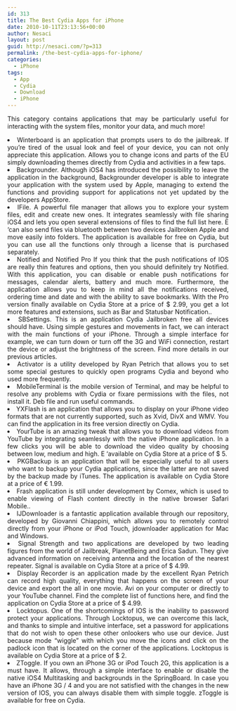 ```yaml
---
id: 313
title: The Best Cydia Apps for iPhone
date: 2010-10-11T23:13:56+00:00
author: Nesaci
layout: post
guid: http://nesaci.com/?p=313
permalink: /the-best-cydia-apps-for-iphone/
categories:
  - iPhone
tags:
  - App
  - Cydia
  - Download
  - iPhone
---
```

<p style="text-align: justify;">
  This category contains applications that may be particularly useful for interacting with the system files, monitor your data, and much more!
</p>

<li style="text-align: justify;">
  Winterboard is an application that prompts users to do the jailbreak. If you&#8217;re tired of the usual look and feel of your device, you can not only appreciate this application. Allows you to change icons and parts of the EU simply downloading themes directly from Cydia and activities in a few taps.
</li>
<li style="text-align: justify;">
  Backgrounder. Although iOS4 has introduced the possibility to leave the application in the background, Backgrounder developer is able to integrate your application with the system used by Apple, managing to extend the functions and providing support for applications not yet updated by the developers AppStore.
</li>
<li style="text-align: justify;">
  IFile. A powerful file manager that allows you to explore your system files, edit and create new ones. It integrates seamlessly with file sharing iOS4 and lets you open several extensions of files to find the full list here. E &#8216;can also send files via bluetooth between two devices Jailbroken Apple and move easily into folders. The application is available for free on Cydia, but you can use all the functions only through a license that is purchased separately.
</li>
<li style="text-align: justify;">
  Notified and Notified Pro If you think that the push notifications of IOS are really thin features and options, then you should definitely try Notified. With this application, you can disable or enable push notifications for messages, calendar alerts, battery and much more. Furthermore, the application allows you to keep in mind all the notifications received, ordering time and date and with the ability to save bookmarks. With the Pro version finally available on Cydia Store at a price of $ 2.99, you get a lot more features and extensions, such as Bar and Statusbar Notification..
</li>
<li style="text-align: justify;">
  SBSettings. This is an application Cydia Jailbroken free all devices should have. Using simple gestures and movements in fact, we can interact with the main functions of your iPhone. Through a simple interface for example, we can turn down or turn off the 3G and WiFi connection, restart the device or adjust the brightness of the screen. Find more details in our previous articles.
</li>
<li style="text-align: justify;">
  Activator is a utility developed by Ryan Petrich that allows you to set some special gestures to quickly open programs Cydia and beyond who used more frequently.
</li>
<li style="text-align: justify;">
  MobileTerminal is the mobile version of Terminal, and may be helpful to resolve any problems with Cydia or fixare permissions with the files, not install it. Deb file and run useful commands.
</li>
<li style="text-align: justify;">
  YXFlash is an application that allows you to display on your iPhone video formats that are not currently supported, such as Xvid, DivX and WMV. You can find the application in its free version directly on Cydia.
</li>
<li style="text-align: justify;">
  YourTube is an amazing tweak that allows you to download videos from YouTube by integrating seamlessly with the native iPhone application. In a few clicks you will be able to download the video quality by choosing between low, medium and high. E &#8216;available on Cydia Store at a price of $ 5.
</li>
<li style="text-align: justify;">
  PKGBackup is an application that will be especially useful to all users who want to backup your Cydia applications, since the latter are not saved by the backup made by iTunes. The application is available on Cydia Store at a price of € 1.99.
</li>
<li style="text-align: justify;">
  Frash application is still under development by Comex, which is used to enable viewing of Flash content directly in the native browser Safari Mobile..
</li>
<li style="text-align: justify;">
  IJDownloader is a fantastic application available through our repository, developed by Giovanni Chiappini, which allows you to remotely control directly from your iPhone or iPod Touch, jdownloader application for Mac and Windows.
</li>
<li style="text-align: justify;">
  Signal Strength and two applications are developed by two leading figures from the world of Jailbreak, PlanetBeing and Erica Sadun. They give advanced information on receiving antenna and the location of the nearest repeater. Signal is available on Cydia Store at a price of $ 4.99.
</li>
<li style="text-align: justify;">
  Display Recorder is an application made by the excellent Ryan Petrich can record high quality, everything that happens on the screen of your device and export the all in one movie. Avi on your computer or directly to your YouTube channel. Find the complete list of functions here, and find the application on Cydia Store at a price of $ 4.99.
</li>
<li style="text-align: justify;">
  Locktopus. One of the shortcomings of IOS is the inability to password protect your applications. Through Locktopus, we can overcome this lack, and thanks to simple and intuitive interface, set a password for applications that do not wish to open these other onlookers who use our device. Just because mode &#8220;wiggle&#8221; with which you move the icons and click on the padlock icon that is located on the corner of the applications. Locktopus is available on Cydia Store at a price of $ 2.
</li>
<li style="text-align: justify;">
  ZToggle. If you own an iPhone 3G or iPod Touch 2G, this application is a must have. It allows, through a simple interface to enable or disable the native iOS4 Multitasking and backgrounds in the SpringBoard. In case you have an iPhone 3G / 4 and you are not satisfied with the changes in the new version of IOS, you can always disable them with simple toggle. zToggle is available for free on Cydia.
</li>